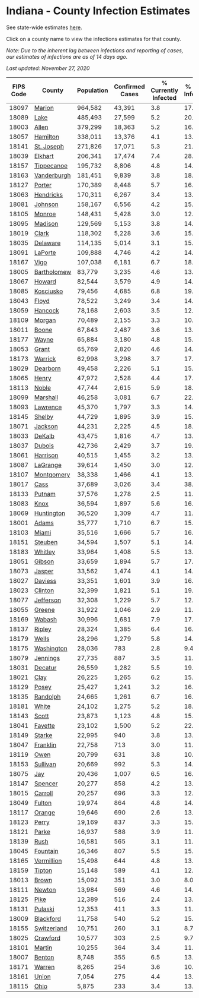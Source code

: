 # Indiana - County Infection Estimates

See state-wide estimates [here](/infections/us-in).

Click on a county name to view the infections estimates for that county.

*Note: Due to the inherent lag between infections and reporting of cases, our estimates of infections are as of 14 days ago.*

*Last updated: November 27, 2020*

|   FIPS Code |                     County |   Population |   Confirmed Cases |   % Currently Infected |   % Total Infected |
|-------------|----------------------------|--------------|-------------------|------------------------|--------------------|
|       18097 |           [Marion](marion) |      964,582 |            43,391 |                    3.8 |               17.6 |
|       18089 |               [Lake](lake) |      485,493 |            27,599 |                    5.2 |               20.6 |
|       18003 |             [Allen](allen) |      379,299 |            18,363 |                    5.2 |               16.5 |
|       18057 |       [Hamilton](hamilton) |      338,011 |            13,376 |                    4.1 |               13.7 |
|       18141 |   [St. Joseph](st.-joseph) |      271,826 |            17,071 |                    5.3 |               21.7 |
|       18039 |         [Elkhart](elkhart) |      206,341 |            17,474 |                    7.4 |               28.9 |
|       18157 |   [Tippecanoe](tippecanoe) |      195,732 |             8,806 |                    4.8 |               14.7 |
|       18163 | [Vanderburgh](vanderburgh) |      181,451 |             9,839 |                    3.8 |               18.0 |
|       18127 |           [Porter](porter) |      170,389 |             8,448 |                    5.7 |               16.6 |
|       18063 |     [Hendricks](hendricks) |      170,311 |             6,267 |                    3.4 |               13.7 |
|       18081 |         [Johnson](johnson) |      158,167 |             6,556 |                    4.2 |               15.2 |
|       18105 |           [Monroe](monroe) |      148,431 |             5,428 |                    3.0 |               12.2 |
|       18095 |         [Madison](madison) |      129,569 |             5,153 |                    3.8 |               14.0 |
|       18019 |             [Clark](clark) |      118,302 |             5,228 |                    3.6 |               15.5 |
|       18035 |       [Delaware](delaware) |      114,135 |             5,014 |                    3.1 |               15.0 |
|       18091 |         [LaPorte](laporte) |      109,888 |             4,746 |                    4.2 |               14.9 |
|       18167 |               [Vigo](vigo) |      107,038 |             6,181 |                    6.7 |               18.7 |
|       18005 | [Bartholomew](bartholomew) |       83,779 |             3,235 |                    4.6 |               13.9 |
|       18067 |           [Howard](howard) |       82,544 |             3,579 |                    4.9 |               14.7 |
|       18085 |     [Kosciusko](kosciusko) |       79,456 |             4,685 |                    6.8 |               19.5 |
|       18043 |             [Floyd](floyd) |       78,522 |             3,249 |                    3.4 |               14.5 |
|       18059 |         [Hancock](hancock) |       78,168 |             2,603 |                    3.5 |               12.0 |
|       18109 |           [Morgan](morgan) |       70,489 |             2,155 |                    3.3 |               10.9 |
|       18011 |             [Boone](boone) |       67,843 |             2,487 |                    3.6 |               13.3 |
|       18177 |             [Wayne](wayne) |       65,884 |             3,180 |                    4.8 |               15.6 |
|       18053 |             [Grant](grant) |       65,769 |             2,820 |                    4.6 |               14.3 |
|       18173 |         [Warrick](warrick) |       62,998 |             3,298 |                    3.7 |               17.6 |
|       18029 |       [Dearborn](dearborn) |       49,458 |             2,226 |                    5.1 |               15.6 |
|       18065 |             [Henry](henry) |       47,972 |             2,528 |                    4.4 |               17.6 |
|       18113 |             [Noble](noble) |       47,744 |             2,615 |                    5.9 |               18.9 |
|       18099 |       [Marshall](marshall) |       46,258 |             3,081 |                    6.7 |               22.2 |
|       18093 |       [Lawrence](lawrence) |       45,370 |             1,797 |                    3.3 |               14.1 |
|       18145 |           [Shelby](shelby) |       44,729 |             1,895 |                    3.9 |               15.6 |
|       18071 |         [Jackson](jackson) |       44,231 |             2,225 |                    4.5 |               18.0 |
|       18033 |           [DeKalb](dekalb) |       43,475 |             1,816 |                    4.7 |               13.7 |
|       18037 |           [Dubois](dubois) |       42,736 |             2,429 |                    3.7 |               19.4 |
|       18061 |       [Harrison](harrison) |       40,515 |             1,455 |                    3.2 |               13.0 |
|       18087 |       [LaGrange](lagrange) |       39,614 |             1,450 |                    3.0 |               12.6 |
|       18107 |   [Montgomery](montgomery) |       38,338 |             1,466 |                    4.1 |               13.2 |
|       18017 |               [Cass](cass) |       37,689 |             3,026 |                    3.4 |               38.5 |
|       18133 |           [Putnam](putnam) |       37,576 |             1,278 |                    2.5 |               11.7 |
|       18083 |               [Knox](knox) |       36,594 |             1,897 |                    5.6 |               16.6 |
|       18069 |   [Huntington](huntington) |       36,520 |             1,309 |                    4.7 |               11.3 |
|       18001 |             [Adams](adams) |       35,777 |             1,710 |                    6.7 |               15.7 |
|       18103 |             [Miami](miami) |       35,516 |             1,666 |                    5.7 |               16.0 |
|       18151 |         [Steuben](steuben) |       34,594 |             1,507 |                    5.1 |               14.5 |
|       18183 |         [Whitley](whitley) |       33,964 |             1,408 |                    5.5 |               13.4 |
|       18051 |           [Gibson](gibson) |       33,659 |             1,894 |                    5.7 |               17.9 |
|       18073 |           [Jasper](jasper) |       33,562 |             1,474 |                    4.1 |               14.6 |
|       18027 |         [Daviess](daviess) |       33,351 |             1,601 |                    3.9 |               16.0 |
|       18023 |         [Clinton](clinton) |       32,399 |             1,821 |                    5.1 |               19.6 |
|       18077 |     [Jefferson](jefferson) |       32,308 |             1,229 |                    5.7 |               12.4 |
|       18055 |           [Greene](greene) |       31,922 |             1,046 |                    2.9 |               11.9 |
|       18169 |           [Wabash](wabash) |       30,996 |             1,681 |                    7.9 |               17.4 |
|       18137 |           [Ripley](ripley) |       28,324 |             1,385 |                    6.4 |               16.6 |
|       18179 |             [Wells](wells) |       28,296 |             1,279 |                    5.8 |               14.6 |
|       18175 |   [Washington](washington) |       28,036 |               783 |                    2.8 |                9.4 |
|       18079 |       [Jennings](jennings) |       27,735 |               887 |                    3.5 |               11.5 |
|       18031 |         [Decatur](decatur) |       26,559 |             1,282 |                    5.5 |               19.1 |
|       18021 |               [Clay](clay) |       26,225 |             1,265 |                    6.2 |               15.3 |
|       18129 |             [Posey](posey) |       25,427 |             1,241 |                    3.2 |               16.0 |
|       18135 |       [Randolph](randolph) |       24,665 |             1,261 |                    6.7 |               16.7 |
|       18181 |             [White](white) |       24,102 |             1,275 |                    5.2 |               18.7 |
|       18143 |             [Scott](scott) |       23,873 |             1,123 |                    4.8 |               15.7 |
|       18041 |         [Fayette](fayette) |       23,102 |             1,500 |                    5.2 |               22.0 |
|       18149 |           [Starke](starke) |       22,995 |               940 |                    3.8 |               13.7 |
|       18047 |       [Franklin](franklin) |       22,758 |               713 |                    3.0 |               11.9 |
|       18119 |               [Owen](owen) |       20,799 |               631 |                    3.8 |               10.1 |
|       18153 |       [Sullivan](sullivan) |       20,669 |               992 |                    5.3 |               14.8 |
|       18075 |                 [Jay](jay) |       20,436 |             1,007 |                    6.5 |               16.3 |
|       18147 |         [Spencer](spencer) |       20,277 |               858 |                    4.2 |               13.7 |
|       18015 |         [Carroll](carroll) |       20,257 |               696 |                    3.3 |               12.3 |
|       18049 |           [Fulton](fulton) |       19,974 |               864 |                    4.8 |               14.5 |
|       18117 |           [Orange](orange) |       19,646 |               690 |                    2.6 |               13.3 |
|       18123 |             [Perry](perry) |       19,169 |               837 |                    3.3 |               15.0 |
|       18121 |             [Parke](parke) |       16,937 |               588 |                    3.9 |               11.2 |
|       18139 |               [Rush](rush) |       16,581 |               565 |                    3.1 |               11.5 |
|       18045 |       [Fountain](fountain) |       16,346 |               807 |                    5.5 |               15.9 |
|       18165 |   [Vermillion](vermillion) |       15,498 |               644 |                    4.8 |               13.0 |
|       18159 |           [Tipton](tipton) |       15,148 |               589 |                    4.1 |               12.8 |
|       18013 |             [Brown](brown) |       15,092 |               351 |                    3.0 |                8.0 |
|       18111 |           [Newton](newton) |       13,984 |               569 |                    4.6 |               14.9 |
|       18125 |               [Pike](pike) |       12,389 |               516 |                    2.4 |               13.7 |
|       18131 |         [Pulaski](pulaski) |       12,353 |               411 |                    3.3 |               11.3 |
|       18009 |     [Blackford](blackford) |       11,758 |               540 |                    5.2 |               15.2 |
|       18155 | [Switzerland](switzerland) |       10,751 |               260 |                    3.1 |                8.7 |
|       18025 |       [Crawford](crawford) |       10,577 |               303 |                    2.5 |                9.7 |
|       18101 |           [Martin](martin) |       10,255 |               364 |                    3.4 |               11.8 |
|       18007 |           [Benton](benton) |        8,748 |               355 |                    6.5 |               13.4 |
|       18171 |           [Warren](warren) |        8,265 |               254 |                    3.6 |               10.1 |
|       18161 |             [Union](union) |        7,054 |               275 |                    4.4 |               13.3 |
|       18115 |               [Ohio](ohio) |        5,875 |               233 |                    3.4 |               13.9 |